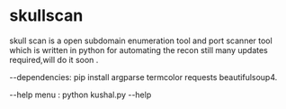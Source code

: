 # skullscan
skull scan is a open subdomain enumeration tool and port scanner tool which is written in python for automating the recon still many updates required,will do it soon .

--dependencies:
pip install argparse termcolor requests beautifulsoup4.

--help menu :
python kushal.py --help 

